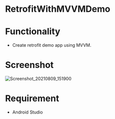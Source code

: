 # RetrofitWithMVVMDemo

# Functionality
- Create retrofit demo app using MVVM.

# Screenshot

![Screenshot_20210809_151900](https://user-images.githubusercontent.com/88431319/128688541-d9abc158-6ffe-4e5d-94d1-e61cba7c5146.png)

# Requirement
- Android Studio
